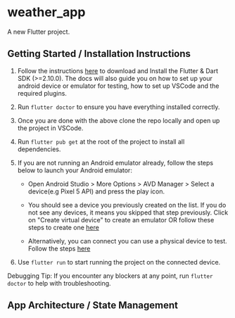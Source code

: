 # weather_app

A new Flutter project.

## Getting Started / Installation Instructions

1. Follow the instructions [here](https://docs.flutter.dev/get-started/install) to download and Install the Flutter & Dart SDK (>=2.10.0). The docs will also guide you on how to set up your android device or emulator for testing, how to set up VSCode and the required plugins.

2. Run `flutter doctor` to ensure you have everything installed correctly.

3. Once you are done with the above clone the repo locally and open up the project in VSCode.

4. Run `flutter pub get` at the root of the project to install all dependencies.

5. If you are not running an Android emulator already, follow the steps below to launch your Android emulator:

    - Open Android Studio > More Options > AVD Manager > Select a device(e.g Pixel 5 API) and press the play icon.

    - You should see a device you previously created on the list. If you do not see any devices, it means you skipped that step previously. Click on "Create virtual device" to create an emulator OR follow these steps to create one [here](https://docs.flutter.dev/get-started/install/windows#set-up-the-android-emulator)

    - Alternatively, you can connect you can use a physical device to test. Follow the steps [here](https://docs.flutter.dev/get-started/install/windows#set-up-your-android-device)

6. Use `flutter run` to start running the project on the connected device.

Debugging Tip: If you encounter any blockers at any point, run `flutter doctor` to help with troubleshooting.

## App Architecture / State Management
